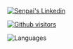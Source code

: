  <a href="https://www.linkedin.com/in/ahmet-salih-uçar-69b30220b/" target="_blank" rel="nofollow"><img alt="Senpai's Linkedin" src="https://img.shields.io/badge/LinkedIn-0077B5?style=for-the-badge&logo=linkedin&logoColor=white" /></a>
 

[![Github visitors](https://visitor-badge.glitch.me/badge?page_id=elsenpai.visitor-badge)](https://GitHub.com/elsenpai/StrapDown.js/stargazers/)


![Languages](https://github-readme-stats.vercel.app/api/top-langs/?username=elsenpai&layout=compact&theme=dark)
